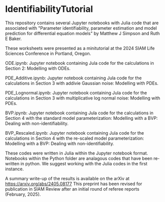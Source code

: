 # IdentifiabilityTutorial

This repository contains several Jupyter notebooks with Julia code that are associated with "Parameter identifiability, parameter estimation and model prediction for differential equation models" by Matthew J Simpson and Ruth E Baker.  

These worksheets were presented as a minitutorial at the 2024 SIAM Life Sciences Conference in Portland, Oregon.  

ODE.ipynb: Jupyter notebook containing Jula code for the calculations in Section 2: Modelling with ODEs.

PDE_Additive.ipynb: Jupyter notebook containing Jula code for the calculations in Section 3 with addivie Gaussian noise: Modelling with PDEs.

PDE_Lognormal.ipynb: Jupyter notebook containing Jula code for the calculations in Section 3 with multiplicative log normal noise: Modelling with PDEs.

BVP.ipynb: Jupyter notebook containing Jula code for the calculations in Section 4 with the standard model parameterization: Modelling with a BVP: Dealing with non-identifiability.

BVP_Rescaled.ipynb: Jupyter notebook containing Jula code for the calculations in Section 4 with the re-scaled model parameterization: Modelling with a BVP: Dealing with non-identifiability.

These codes were written in Julia within the Jupyter notebook format.  Notebooks within the Python folder are analagous codes that have been re-written in python.   We suggest working with the Julia codes in the first instance.

A summary write-up of the results is available on the arXiv at https://arxiv.org/abs/2405.08177 This preprint has been revised for publication in SIAM Review after an initial round of referee reports (February, 2025).
